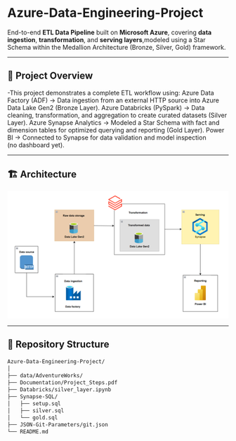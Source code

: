 # Azure-Data-Engineering-Project

End-to-end **ETL Data Pipeline** built on **Microsoft Azure**, covering **data ingestion**, **transformation**, and **serving layers**,modeled using a Star Schema within the Medallion Architecture (Bronze, Silver, Gold) framework.

---

## 🧩 Project Overview
-This project demonstrates a complete ETL workflow using:
Azure Data Factory (ADF) → Data ingestion from an external HTTP source into Azure Data Lake Gen2 (Bronze Layer).
Azure Databricks (PySpark) → Data cleaning, transformation, and aggregation to create curated datasets (Silver Layer).
Azure Synapse Analytics → Modeled a Star Schema with fact and dimension tables for optimized querying and reporting (Gold Layer).
Power BI → Connected to Synapse for data validation and model inspection (no dashboard yet).

---

## 🏗 Architecture
![Architecture Diagram](Documentation/data-pipeline-Architecture.png)

---

## 📂 Repository Structure
```
Azure-Data-Engineering-Project/
│
├── data/AdventureWorks/
├── Documentation/Project_Steps.pdf
├── Databricks/silver_layer.ipynb
├── Synapse-SQL/
│   ├── setup.sql
│   ├── silver.sql
│   └── gold.sql
├── JSON-Git-Parameters/git.json
└── README.md
```

